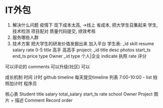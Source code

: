 # IT外包

  1. 解决什么问题
   疫情下 现下成本太高,  ->线上
   省成本, 把大学生召集起来
   学生,技术检测  项目配对  质量代码提交,  绩效考核
  2. 服务哪些人群
  3. 技术方案
    把大学生的研发价值发掘出来
    加入平台
    学生表:
        _id
        skill
        resume
        salary
        rate   0-5
        title  高手  高高手
    project:
        _id
        title
        desc
        photos
        start_ts
        end_ts
        price
        type
    Owner
        _id
        type   个人|企业
        indicate   执照
        rate    评分

可以评论的  comments 可以升级(社区)  可以

成长机制
    时间 计时 github
    timeline  每天提交timeline
    列表
    7:00-10:00
    - list
    拍照加计时   程序员


核心表
    Student
        title salary total_salary start_ts rate school
    Owner
    Project
        图片 + 描述
    Comment
    Record
    order
